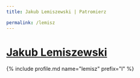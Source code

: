 ```yaml
---
title: Jakub Lemiszewski | Patromierz

permalink: /lemisz
---
```


# [Jakub Lemiszewski](https://patronite.pl/lemisz)

{% include profile.md name="lemisz" prefix="l" %}
